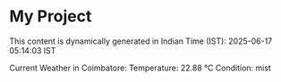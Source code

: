 # My Project

This content is dynamically generated in Indian Time (IST): 2025-06-17 05:14:03 IST


Current Weather in Coimbatore:
Temperature: 22.88 °C
Condition: mist
